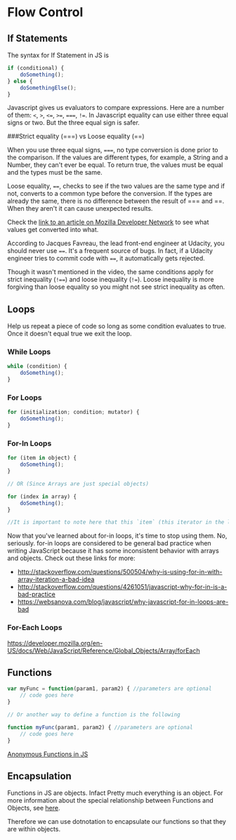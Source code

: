# Flow Control

## If Statements
The syntax for If Statement in JS is 
```js
if (conditional) {
    doSomething();
} else {
    doSomethingElse();
}
```
Javascript gives us evaluators to compare expressions. Here are a number of them: `<`, `>`, `<=`, `>=`, `===`, `!=`. In Javascript equality can use either three equal signs or two. But the three equal sign is safer. 

###Strict equality (===) vs Loose equality (==)

When you use three equal signs, `===`, no type conversion is done prior to the comparison. If the values are different types, for example, a String and a Number, they can't ever be equal. To return true, the values must be equal and the types must be the same.

Loose equality, `==`, checks to see if the two values are the same type and if not, converts to a common type before the conversion. If the types are already the same, there is no difference between the result of === and ==. When they aren't it can cause unexpected results.

Check the [link to an article on Mozilla Developer Network](https://developer.mozilla.org/en-US/docs/Web/JavaScript/Equality_comparisons_and_when_to_use_them) to see what values get converted into what.

According to Jacques Favreau, the lead front-end engineer at Udacity, you should never use `==`. It's a frequent source of bugs. In fact, if a Udacity engineer tries to commit code with `==`, it automatically gets rejected.

Though it wasn't mentioned in the video, the same conditions apply for strict inequality (`!==`) and loose inequality (`!=`). Loose inequality is more forgiving than loose equality so you might not see strict inequality as often.

## Loops
Help us repeat a piece of code so long as some condition evaluates to true. Once it doesn't equal true we exit the loop. 

### While Loops
```js
while (condition) {
    doSomething();
}
```

### For Loops
```js
for (initialization; condition; mutator) {
    doSomething();
}
```

### For-In Loops
```js
for (item in object) {
    doSomething();
}

// OR (Since Arrays are just special objects)

for (index in array) {
    doSomething();
}

//It is important to note here that this `item` (this iterator in the list) is actually the index of the item in the object, not the value held at the index in the object.
```

Now that you've learned about for-in loops, it's time to stop using them. No, seriously. for-in loops are considered to be general bad practice when writing JavaScript because it has some inconsistent behavior with arrays and objects. Check out these links for more:

* http://stackoverflow.com/questions/500504/why-is-using-for-in-with-array-iteration-a-bad-idea
* http://stackoverflow.com/questions/4261051/javascript-why-for-in-is-a-bad-practice
* https://websanova.com/blog/javascript/why-javascript-for-in-loops-are-bad

### For-Each Loops
https://developer.mozilla.org/en-US/docs/Web/JavaScript/Reference/Global_Objects/Array/forEach

## Functions
```js
var myFunc = function(param1, param2) { //parameters are optional
    // code goes here
}

// Or another way to define a function is the following

function myFunc(param1, param2) { //parameters are optional
    // code goes here
}
```

[Anonymous Functions in JS](http://en.wikipedia.org/wiki/Anonymous_function#JavaScript)

## Encapsulation
Functions in JS are objects. Infact Pretty much everything is an object. 
For more information about the special relationship between Functions and Objects, see [here](http://helephant.com/2008/08/19/functions-are-first-class-objects-in-javascript/).

Therefore we can use dotnotation to encapsulate our functions so that they are within objects. 
